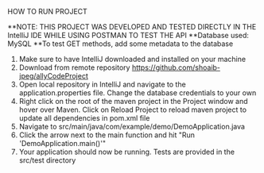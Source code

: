 HOW TO RUN PROJECT

**NOTE: THIS PROJECT WAS DEVELOPED AND TESTED DIRECTLY IN THE IntelliJ IDE WHILE USING POSTMAN TO TEST THE API
**Database used: MySQL
**To test GET methods, add some metadata to the database

1. Make sure to have IntelliJ downloaded and installed on your machine
2. Download from remote repository https://github.com/shoaib-jpeg/allyCodeProject
3. Open local repository in IntelliJ and navigate to the application.properties file. Change the database credentials to your own
4. Right click on the root of the maven project in the Project window and hover over Maven. Click on Reload Project to reload maven project to update all dependencies in pom.xml file
5. Navigate to src/main/java/com/example/demo/DemoApplication.java
6. Click the arrow next to the main function and hit "Run 'DemoApplication.main()'"
7. Your application should now be running. Tests are provided in the src/test directory